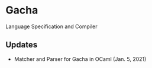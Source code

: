 # Gacha
Language Specification and Compiler

## Updates
- Matcher and Parser for Gacha in OCaml (Jan. 5, 2021)
